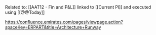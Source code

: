 Related to: [[AAT12 - Fin and P&L]] linked to [[Current PI]] and executed using [[@@Today]]

https://confluence.emirates.com/pages/viewpage.action?spaceKey=ERPART&title=Architecture+Runway
